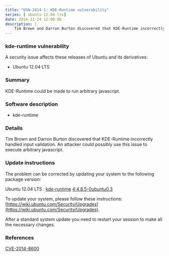 ```yaml
---
title: "USN-2414-1: KDE-Runtime vulnerability"
series: [ ubuntu-12.04-lts]
date: 2014-11-24 12:00:00
description: |
    Tim Brown and Darron Burton discovered that KDE-Runtime incorrectly handled input validation. An attacker could possibly use this issue to execute arbitrary javascript. 
--- 
```

 
 


### kde-runtime vulnerability

A security issue affects these releases of Ubuntu and its derivatives:

* Ubuntu 12.04 LTS

### Summary

KDE-Runtime could be made to run arbitrary javascript. 

### Software description

* kde-runtime 

### Details

Tim Brown and Darron Burton discovered that KDE-Runtime incorrectly handled input validation. An attacker could possibly use this issue to execute arbitrary javascript. 

### Update instructions

The problem can be corrected by updating your system to the following package version:

Ubuntu 12.04 LTS
 : [kde-runtime](https://launchpad.net/ubuntu/+source/kde-runtime) <span> [4:4.8.5-0ubuntu0.3](https://launchpad.net/ubuntu/+source/kde-runtime/4:4.8.5-0ubuntu0.3) </span> 

To update your system, please follow these instructions: [https://wiki.ubuntu.com/Security/Upgrades](https://wiki.ubuntu.com/Security/Upgrades).

After a standard system update you need to restart your session to make all the necessary changes. 

### References

 
 [CVE-2014-8600](http://people.ubuntu.com/~ubuntu-security/cve/CVE-2014-8600)
 

